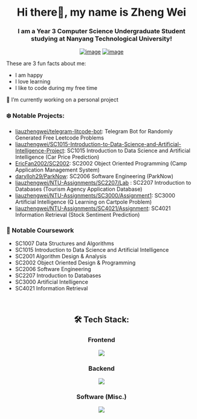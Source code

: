 <h1 align="center">Hi there👋, my name is Zheng Wei</h1>
<h3 align="center">I am a Year 3 Computer Science Undergraduate Student studying at Nanyang Technological University!</h3>
<div align="center">

[![image](https://img.shields.io/badge/LinkedIn-0077B5?style=for-the-badge&logo=linkedin&logoColor=white)](www.linkedin.com/in/liau-zheng-wei/)
[![image](https://img.shields.io/badge/Gmail-D14836?style=for-the-badge&logo=gmail&logoColor=white)](mailto:liauzhengwei@gmail.com)

  
</div>
These are 3 fun facts about me:

- I am happy
- I love learning
- I like to code during my free time

🔭 I’m currently working on a personal project

### ❄️ Notable Projects:
- [liauzhengwei/telegram-litcode-bot](https://github.com/liauzhengwei/telegram-litcode-bot): Telegram Bot for Randomly Generated Free Leetcode Problems
- [liauzhengwei/SC1015-Introduction-to-Data-Science-and-Artificial-Intelligence-Project](https://github.com/liauzhengwei/SC1015-Introduction-to-Data-Science-and-Artificial-Intelligence-Project): SC1015 Introduction to Data Science and Artificial Intelligence (Car Price Prediction)
- [EricFan2002/SC2002](https://github.com/EricFan2002/SC2002): SC2002 Object Oriented Programming (Camp Application Management System)
- [darylloh29/ParkNow](https://github.com/darylloh29/ParkNow): SC2006 Software Engineering (ParkNow)
- [liauzhengwei/NTU-Assignments/SC2207/Lab](https://github.com/liauzhengwei/NTU-Assignments/tree/main/SC2207/Lab) : SC2207 Introduction to Databases (Tourism Agency Application Database)
- [liauzhengwei/NTU-Assignments/SC3000/Assignment1](https://github.com/liauzhengwei/NTU-Assignments/tree/main/SC3000/Assignment1): SC3000 Artificial Intelligence (Q Learning on Cartpole Problem) 
- [liauzhengwei/NTU-Assignments/SC4021/Assignment](https://github.com/liauzhengwei/NTU-Assignments/tree/main/SC4021/Assignment): SC4021 Information Retrieval (Stock Sentiment Prediction)

### 📖 Notable Coursework
- SC1007 Data Structures and Algorithms
- SC1015 Introduction to Data Science and Artificial Intelligence
- SC2001 Algorithm Design & Analysis
- SC2002 Object Oriented Design & Programming
- SC2006 Software Engineering
- SC2207 Introduction to Databases
- SC3000 Artificial Intelligence
- SC4021 Information Retrieval

<br />

<h2 align="center"> 🛠 Tech Stack:</h2>

<div align="center">
  <h3>Frontend</h3>
  <p>
    <a href="https://skillicons.dev">
      <img src="https://skillicons.dev/icons?i=html,css,js,react" />
    </a>
  </p>
  <h3>Backend</h3>
  <p>
    <a href="https://skillicons.dev">
      <img src="https://skillicons.dev/icons?i=nodejs,supabase,mysql,androidstudio" />
    </a>
  </p>
<h3>Software (Misc.)</h3>
  <p>
    <a href="https://skillicons.dev">
      <img src="https://skillicons.dev/icons?i=c,cpp,python,anaconda,pytorch,sklearn,tensorflow,java,eclipse,git" />
    </a>
  </p>
  <br />
</div>
